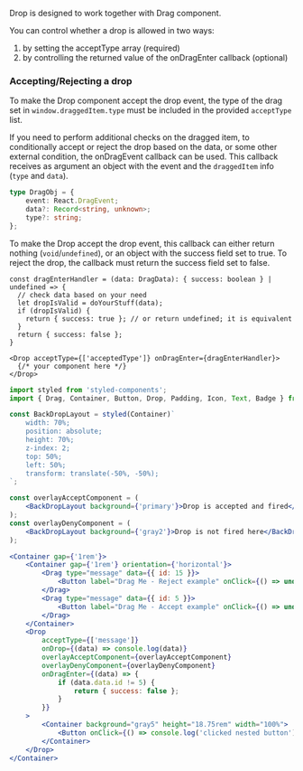 <!--
SPDX-FileCopyrightText: 2021 Zextras <https://www.zextras.com>

SPDX-License-Identifier: AGPL-3.0-only
-->

Drop is designed to work together with Drag component.

You can control whether a drop is allowed in two ways:

1. by setting the acceptType array (required)
2. by controlling the returned value of the onDragEnter callback (optional)

### Accepting/Rejecting a drop

To make the Drop component accept the drop event,
the type of the drag set in `window.draggedItem.type` must be included in the provided `acceptType` list.

If you need to perform additional checks on the dragged item,
to conditionally accept or reject the drop based on the data,
or some other external condition, the onDragEvent callback can be used.
This callback receives as argument an object with the event and the `draggedItem` info (`type` and `data`).
```ts static
type DragObj = {
	event: React.DragEvent;
	data?: Record<string, unknown>;
	type?: string;
};
```
To make the Drop accept the drop event, this callback can either return nothing (`void`/`undefined`),
or an object with the success field set to true.
To reject the drop, the callback must return the success field set to false.
```tsx static
const dragEnterHandler = (data: DragData): { success: boolean } | undefined => {
  // check data based on your need
  let dropIsValid = doYourStuff(data);
  if (dropIsValid) {
    return { success: true }; // or return undefined; it is equivalent
  }
  return { success: false };
}

<Drop acceptType={['acceptedType']} onDragEnter={dragEnterHandler}>
  {/* your component here */}
</Drop>
```


```jsx
import styled from 'styled-components';
import { Drag, Container, Button, Drop, Padding, Icon, Text, Badge } from '@zextras/carbonio-design-system';

const BackDropLayout = styled(Container)`
	width: 70%;
	position: absolute;
	height: 70%;
	z-index: 2;
	top: 50%;
	left: 50%;
	transform: translate(-50%, -50%);
`;

const overlayAcceptComponent = (
	<BackDropLayout background={'primary'}>Drop is accepted and fired</BackDropLayout>
);
const overlayDenyComponent = (
	<BackDropLayout background={'gray2'}>Drop is not fired here</BackDropLayout>
);

<Container gap={'1rem'}>
    <Container gap={'1rem'} orientation={'horizontal'}>
        <Drag type="message" data={{ id: 15 }}>
            <Button label="Drag Me - Reject example" onClick={() => undefined} />
        </Drag>
        <Drag type="message" data={{ id: 5 }}>
            <Button label="Drag Me - Accept example" onClick={() => undefined} />
        </Drag>
    </Container>
    <Drop
        acceptType={['message']}
        onDrop={(data) => console.log(data)}
        overlayAcceptComponent={overlayAcceptComponent}
        overlayDenyComponent={overlayDenyComponent}
        onDragEnter={(data) => {
            if (data.data.id != 5) {
                return { success: false };
            }
        }}
    >
        <Container background="gray5" height="18.75rem" width="100%">
            <Button onClick={() => console.log('clicked nested button')} label={'Nested button'} />
        </Container>
    </Drop>
</Container>
```
